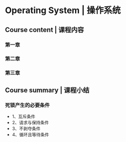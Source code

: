 # Operating System | 操作系统

## Course content | 课程内容

### 第一章

### 第二章

### 第三章

## Course summary | 课程小结

### 死锁产生的必要条件
- 1、互斥条件
- 2、请求与保持条件
- 3、不剥夺条件
- 4、循环且等待条件
